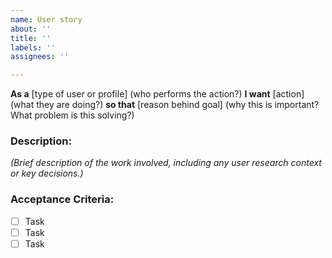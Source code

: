 ```yaml
---
name: User story
about: ''
title: ''
labels: ''
assignees: ''

---
```


**As a** [type of user or profile] (who performs the action?)
**I want** [action] (what they are doing?)
**so that** [reason behind goal] (why this is important? What problem is this solving?)

### Description: 

_(Brief description of the work involved, including any user research context or key decisions.)_


### Acceptance Criteria:

- [ ] Task
- [ ] Task
- [ ] Task
